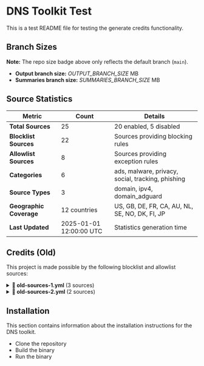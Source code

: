# DNS Toolkit Test

This is a test README file for testing the generate credits functionality.

<!-- BRANCH_SIZES_START -->
## Branch Sizes

**Note:** The repo size badge above only reflects the default branch (`main`).

- **Output branch size:** _OUTPUT_BRANCH_SIZE_ MB
- **Summaries branch size:** _SUMMARIES_BRANCH_SIZE_ MB

<!-- BRANCH_SIZES_END -->

<!-- STATS_START -->
## Source Statistics

| Metric | Count | Details |
|--------|-------|---------|
| **Total Sources** | 25 | 20 enabled, 5 disabled |
| **Blocklist Sources** | 22 | Sources providing blocking rules |
| **Allowlist Sources** | 8 | Sources providing exception rules |
| **Categories** | 6 | ads, malware, privacy, social, tracking, phishing |
| **Source Types** | 3 | domain, ipv4, domain_adguard |
| **Geographic Coverage** | 12 countries | US, GB, DE, FR, CA, AU, NL, SE, NO, DK, FI, JP |
| **Last Updated** | 2025-01-01 12:00:00 UTC | Statistics generation time |
<!-- STATS_END -->

<!-- CREDITS_START -->
## Credits (Old)

This project is made possible by the following blocklist and allowlist sources:

<details>
<summary><strong>📄 old-sources-1.yml</strong> (3 sources)</summary>

| Name | Status | Website | License | Categories | Types | Notes |
|------|--------|---------|---------|------------|-------|-------|
| [old-source-1](https://example.com/old1) | ✅ Enabled | https://example.com | MIT | ads, tracking | domain | Old test source 1 |
| [old-source-2](https://example.com/old2) | ❌ Disabled | https://example.com | GPL | privacy | domain | Old test source 2 |
| old-source-3 | ✅ Enabled | - | Unknown | malware | ipv4 | Local old source |

</details>

<details>
<summary><strong>📄 old-sources-2.yml</strong> (2 sources)</summary>

| Name | Status | Website | License | Categories | Types | Notes |
|------|--------|---------|---------|------------|-------|-------|
| [old-source-4](https://example.com/old4) | ✅ Enabled | https://example.com | Apache | ads | domain | Old test source 4 |
| old-source-5 | ❌ Disabled | - | MIT | tracking | domain_adguard | Old test source 5 |

</details>

<!-- CREDITS_END -->

## Installation

This section contains information about the installation instructions for the DNS toolkit.

- Clone the repository
- Build the binary
- Run the binary
